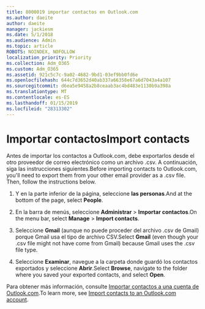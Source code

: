 ```yaml
---
title: 8000019 importar contactos en Outlook.com
ms.author: daeite
author: daeite
manager: jackiesm
ms.date: 5/1/2018
ms.audience: Admin
ms.topic: article
ROBOTS: NOINDEX, NOFOLLOW
localization_priority: Priority
ms.collection: Adm_O365
ms.custom: Adm_O365
ms.assetid: 921c5c7c-9a02-4682-9bd1-03ef9bb0fd6e
ms.openlocfilehash: 644c7d3652d40ab337a66358e67a6d7043a4a107
ms.sourcegitcommit: d6ea5e9458a2b8ceaab3ac4bd483e1130b9a398a
ms.translationtype: MT
ms.contentlocale: es-ES
ms.lasthandoff: 01/15/2019
ms.locfileid: "28313302"
---
```

# <a name="import-contacts"></a><span data-ttu-id="de7f0-102">Importar contactos</span><span class="sxs-lookup"><span data-stu-id="de7f0-102">Import contacts</span></span>

<span data-ttu-id="de7f0-p101">Antes de importar los contactos a Outlook.com, debe exportarlos desde el otro proveedor de correo electrónico como un archivo .csv. A continuación, siga las instrucciones siguientes.</span><span class="sxs-lookup"><span data-stu-id="de7f0-p101">Before importing contacts to Outlook.com, you'll need to export them from your other email provider as a .csv file. Then, follow the instructions below.</span></span>
  
1. <span data-ttu-id="de7f0-105">Y en la parte inferior de la página, seleccione **las personas**.</span><span class="sxs-lookup"><span data-stu-id="de7f0-105">And at the bottom of the page, select **People**.</span></span> 
    
2. <span data-ttu-id="de7f0-106">En la barra de menús, seleccione **Administrar** \> **Importar contactos**.</span><span class="sxs-lookup"><span data-stu-id="de7f0-106">On the menu bar, select **Manage** \> **Import contacts**.</span></span> 
    
3. <span data-ttu-id="de7f0-107">Seleccione **Gmail** (aunque no puede proceder del archivo .csv de Gmail) porque Gmail usa el tipo de archivo CSV.</span><span class="sxs-lookup"><span data-stu-id="de7f0-107">Select **Gmail** (even though your .csv file might not have come from Gmail) because Gmail uses the .csv file type.</span></span> 
    
4. <span data-ttu-id="de7f0-108">Seleccione **Examinar**, navegue a la carpeta donde guardó los contactos exportados y seleccione **Abrir**.</span><span class="sxs-lookup"><span data-stu-id="de7f0-108">Select **Browse**, navigate to the folder where you saved your exported contacts, and select **Open**.</span></span> 
    
<span data-ttu-id="de7f0-109">Para obtener más información, consulte [Importar contactos a una cuenta de Outlook.com](https://go.microsoft.com/fwlink/p/?linkid=873136).</span><span class="sxs-lookup"><span data-stu-id="de7f0-109">To learn more, see [Import contacts to an Outlook.com account](https://go.microsoft.com/fwlink/p/?linkid=873136).</span></span>
  

